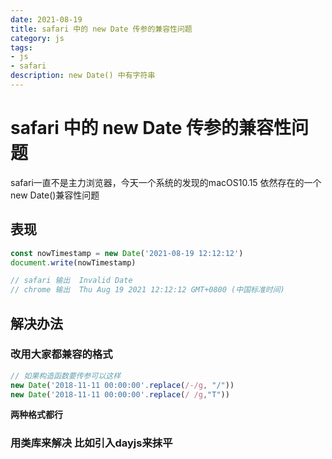 ```yaml
---
date: 2021-08-19
title: safari 中的 new Date 传参的兼容性问题
category: js
tags:
- js
- safari
description: new Date() 中有字符串
---
```

# safari 中的 new Date 传参的兼容性问题
safari一直不是主力浏览器，今天一个系统的发现的macOS10.15 依然存在的一个new Date()兼容性问题

## 表现

```js
const nowTimestamp = new Date('2021-08-19 12:12:12')
document.write(nowTimestamp)

// safari 输出  Invalid Date
// chrome 输出  Thu Aug 19 2021 12:12:12 GMT+0800 (中国标准时间)
 ```
## 解决办法

### 改用大家都兼容的格式 
```js
// 如果构造函数要传参可以这样
new Date('2018-11-11 00:00:00'.replace(/-/g, "/"))
new Date('2018-11-11 00:00:00'.replace(/ /g,"T"))
```
**两种格式都行**

### 用类库来解决 比如引入dayjs来抹平
<Comment />
